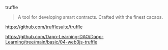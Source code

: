 truffle

> A tool for developing smart contracts. Crafted with the finest cacaos.

<https://github.com/trufflesuite/truffle>

<https://github.com/Dapp-Learning-DAO/Dapp-Learning/tree/main/basic/04-web3js-truffle>
